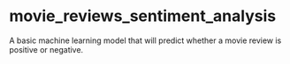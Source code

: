 # movie_reviews_sentiment_analysis

A basic machine learning model that will predict whether a movie review is positive or negative.
